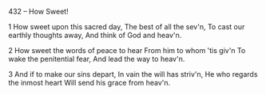 432 – How Sweet!


1
How sweet upon this sacred day,
The best of all the sev'n,
To cast our earthly thoughts away,
And think of God and heav'n.

2
How sweet the words of peace to hear
From him to whom 'tis giv'n
To wake the penitential fear,
And lead the way to heav'n.

3
And if to make our sins depart,
In vain the will has striv'n,
He who regards the inmost heart
Will send his grace from heav'n.
